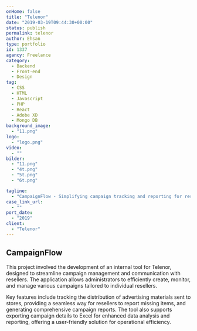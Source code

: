 ```yaml
---
onHome: false
title: "Telenor"
date: "2019-03-19T09:44:30+00:00"
status: publish
permalink: telenor
author: Ehsan
type: portfolio
id: 1337
agancy: Freelance
category:
  - Backend
  - Front-end
  - Design
tag:
  - CSS
  - HTML
  - Javascript
  - PHP
  - React
  - Adobe XD
  - Mongo DB
background_image:
  - "11.png"
logo:
  - "logo.png"
video:
  - ""
bilder:
  - "11.png"
  - "4t.png"
  - "5t.png"
  - "6t.png"

tagline:
  - "CampaignFlow - Simplifying campaign tracking and reporting for resellers."
case_link_url:
  - ""
port_date:
  - "2019"
client:
  - "Telenor"
---
```


<h2>CampaignFlow</h2>

This project involved the development of an internal tool for Telenor, designed to streamline campaign management and communication with resellers. The application allows administrators to efficiently create, monitor, and manage various campaigns tailored to individual resellers.

Key features include tracking the distribution of advertising materials sent to stores, providing a seamless way for resellers to report missing items, and generating comprehensive campaign reports. The tool also supports exporting campaign details to Excel for enhanced data analysis and reporting, offering a user-friendly solution for operational efficiency.
